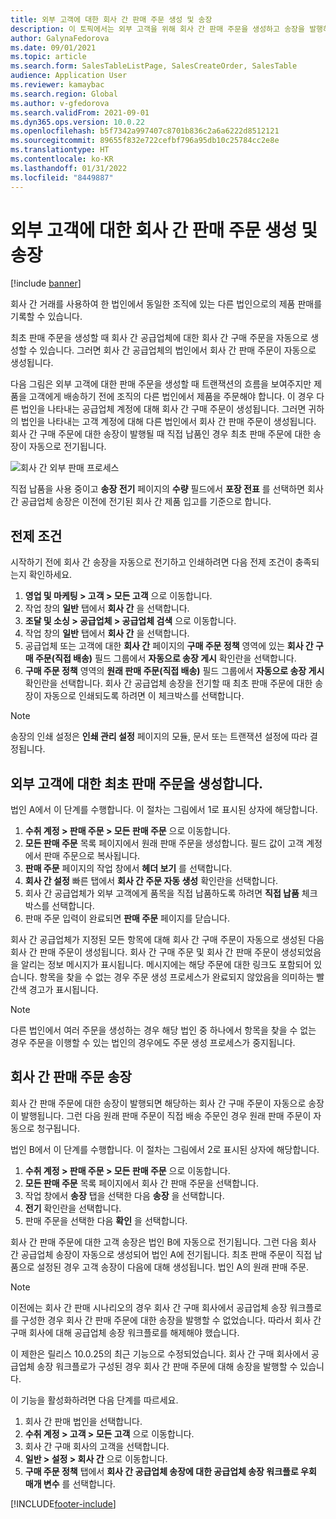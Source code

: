```yaml
---
title: 외부 고객에 대한 회사 간 판매 주문 생성 및 송장
description: 이 토픽에서는 외부 고객을 위해 회사 간 판매 주문을 생성하고 송장을 발행하는 방법에 대해 설명합니다.
author: GalynaFedorova
ms.date: 09/01/2021
ms.topic: article
ms.search.form: SalesTableListPage, SalesCreateOrder, SalesTable
audience: Application User
ms.reviewer: kamaybac
ms.search.region: Global
ms.author: v-gfedorova
ms.search.validFrom: 2021-09-01
ms.dyn365.ops.version: 10.0.22
ms.openlocfilehash: b5f7342a997407c8701b836c2a6a6222d8512121
ms.sourcegitcommit: 89655f832e722cefbf796a95db10c25784cc2e8e
ms.translationtype: HT
ms.contentlocale: ko-KR
ms.lasthandoff: 01/31/2022
ms.locfileid: "8449887"
---
```

# <a name="create-and-invoice-an-intercompany-sales-order-for-an-external-customer"></a>외부 고객에 대한 회사 간 판매 주문 생성 및 송장

[!include [banner](../../includes/banner.md)]

회사 간 거래를 사용하여 한 법인에서 동일한 조직에 있는 다른 법인으로의 제품 판매를 기록할 수 있습니다.

최초 판매 주문을 생성할 때 회사 간 공급업체에 대한 회사 간 구매 주문을 자동으로 생성할 수 있습니다. 그러면 회사 간 공급업체의 법인에서 회사 간 판매 주문이 자동으로 생성됩니다.

다음 그림은 외부 고객에 대한 판매 주문을 생성할 때 트랜잭션의 흐름을 보여주지만 제품을 고객에게 배송하기 전에 조직의 다른 법인에서 제품을 주문해야 합니다. 이 경우 다른 법인을 나타내는 공급업체 계정에 대해 회사 간 구매 주문이 생성됩니다. 그러면 귀하의 법인을 나타내는 고객 계정에 대해 다른 법인에서 회사 간 판매 주문이 생성됩니다. 회사 간 구매 주문에 대한 송장이 발행될 때 직접 납품인 경우 최초 판매 주문에 대한 송장이 자동으로 전기됩니다.

![회사 간 외부 판매 프로세스](media/intercompanyexternalsalesprocess.png)

직접 납품을 사용 중이고 **송장 전기** 페이지의 **수량** 필드에서 **포장 전표** 를 선택하면 회사 간 공급업체 송장은 이전에 전기된 회사 간 제품 입고를 기준으로 합니다.

## <a name="prerequisites"></a>전제 조건

시작하기 전에 회사 간 송장을 자동으로 전기하고 인쇄하려면 다음 전제 조건이 충족되는지 확인하세요.

1. **영업 및 마케팅 \> 고객 \> 모든 고객** 으로 이동합니다.
1. 작업 창의 **일반** 탭에서 **회사 간** 을 선택합니다.
1. **조달 및 소싱 \> 공급업체 \> 공급업체 검색** 으로 이동합니다.
1. 작업 창의 **일반** 탭에서 **회사 간** 을 선택합니다.
1. 공급업체 또는 고객에 대한 **회사 간** 페이지의 **구매 주문 정책** 영역에 있는 **회사 간 구매 주문(직접 배송)** 필드 그룹에서 **자동으로 송장 게시** 확인란을 선택합니다.
1. **구매 주문 정책** 영역의 **원래 판매 주문(직접 배송)** 필드 그룹에서 **자동으로 송장 게시** 확인란을 선택합니다. 회사 간 공급업체 송장을 전기할 때 최초 판매 주문에 대한 송장이 자동으로 인쇄되도록 하려면 이 체크박스를 선택합니다.

> [!NOTE]
> 송장의 인쇄 설정은 **인쇄 관리 설정** 페이지의 모듈, 문서 또는 트랜잭션 설정에 따라 결정됩니다.

## <a name="create-an-original-sales-order-for-an-external-customer"></a>외부 고객에 대한 최초 판매 주문을 생성합니다.

법인 A에서 이 단계를 수행합니다. 이 절차는 그림에서 1로 표시된 상자에 해당합니다.

1. **수취 계정 \> 판매 주문 \> 모든 판매 주문** 으로 이동합니다.
1. **모든 판매 주문** 목록 페이지에서 원래 판매 주문을 생성합니다. 필드 값이 고객 계정에서 판매 주문으로 복사됩니다.
1. **판매 주문** 페이지의 작업 창에서 **헤더 보기** 를 선택합니다.
1. **회사 간 설정** 빠른 탭에서 **회사 간 주문 자동 생성** 확인란을 선택합니다.
1. 회사 간 공급업체가 외부 고객에게 품목을 직접 납품하도록 하려면 **직접 납품** 체크박스를 선택합니다.
1. 판매 주문 입력이 완료되면 **판매 주문** 페이지를 닫습니다.

회사 간 공급업체가 지정된 모든 항목에 대해 회사 간 구매 주문이 자동으로 생성된 다음 회사 간 판매 주문이 생성됩니다. 회사 간 구매 주문 및 회사 간 판매 주문이 생성되었음을 알리는 정보 메시지가 표시됩니다. 메시지에는 해당 주문에 대한 링크도 포함되어 있습니다. 항목을 찾을 수 없는 경우 주문 생성 프로세스가 완료되지 않았음을 의미하는 빨간색 경고가 표시됩니다.

> [!NOTE]
> 다른 법인에서 여러 주문을 생성하는 경우 해당 법인 중 하나에서 항목을 찾을 수 없는 경우 주문을 이행할 수 있는 법인의 경우에도 주문 생성 프로세스가 중지됩니다.

## <a name="invoice-an-intercompany-sales-order"></a>회사 간 판매 주문 송장

회사 간 판매 주문에 대한 송장이 발행되면 해당하는 회사 간 구매 주문이 자동으로 송장이 발행됩니다. 그런 다음 원래 판매 주문이 직접 배송 주문인 경우 원래 판매 주문이 자동으로 청구됩니다.

법인 B에서 이 단계를 수행합니다. 이 절차는 그림에서 2로 표시된 상자에 해당합니다.

1. **수취 계정 \> 판매 주문 \> 모든 판매 주문** 으로 이동합니다.
1. **모든 판매 주문** 목록 페이지에서 회사 간 판매 주문을 선택합니다.
1. 작업 창에서 **송장** 탭을 선택한 다음 **송장** 을 선택합니다.
1. **전기** 확인란을 선택합니다.
1. 판매 주문을 선택한 다음 **확인** 을 선택합니다.

회사 간 판매 주문에 대한 고객 송장은 법인 B에 자동으로 전기됩니다. 그런 다음 회사 간 공급업체 송장이 자동으로 생성되어 법인 A에 전기됩니다. 최초 판매 주문이 직접 납품으로 설정된 경우 고객 송장이 다음에 대해 생성됩니다. 법인 A의 원래 판매 주문.

> [!NOTE]
> 이전에는 회사 간 판매 시나리오의 경우 회사 간 구매 회사에서 공급업체 송장 워크플로를 구성한 경우 회사 간 판매 주문에 대한 송장을 발행할 수 없었습니다. 따라서 회사 간 구매 회사에 대해 공급업체 송장 워크플로를 해제해야 했습니다. 
> 
> 이 제한은 릴리스 10.0.25의 최근 기능으로 수정되었습니다. 회사 간 구매 회사에서 공급업체 송장 워크플로가 구성된 경우 회사 간 판매 주문에 대해 송장을 발행할 수 있습니다.
> 
> 이 기능을 활성화하려면 다음 단계를 따르세요.
>
> 1. 회사 간 판매 법인을 선택합니다.  
> 2. **수취 계정 \> 고객 \> 모든 고객** 으로 이동합니다.
> 3. 회사 간 구매 회사의 고객을 선택합니다.
> 4. **일반 \> 설정 \> 회사 간** 으로 이동합니다.
> 5. **구매 주문 정책** 탭에서 **회사 간 공급업체 송장에 대한 공급업체 송장 워크플로 우회 매개 변수** 를 선택합니다.

[!INCLUDE[footer-include](../../includes/footer-banner.md)]
